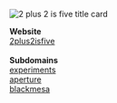![2 plus 2 is five title card](https://cdn.22is5.org/img/brand/socialpreview.png)

__Website__<br>
[2plus2isfive](https://22is5.org)<br>
<br>
__Subdomains__<br>
[experiments](https://experiments.22is5.org)<br>
[aperture](https://aperture.22is5.org)<br>
[blackmesa](https://blackmesa.22is5.org)<br>
